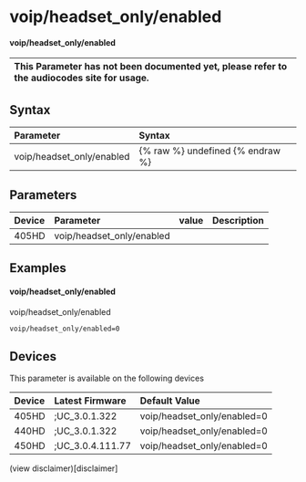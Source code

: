 ﻿---
description: voip/headset_only/enabled
search:
    keywords: ['voip','headset_only','enabled']
---

# voip/headset_only/enabled

#### voip/headset_only/enabled


| This Parameter has not been documented yet, please refer to the audiocodes site for usage.  |
| :--- |

## Syntax
| Parameter | Syntax |
| :--- | :--- |
|voip/headset_only/enabled | {% raw %} undefined {% endraw %} |

## Parameters
|Device|Parameter|value|Description|
|:---|:---|:---|:---|
| 405HD | voip/headset_only/enabled |  |  |

## Examples
#### voip/headset_only/enabled

voip/headset_only/enabled

```
voip/headset_only/enabled=0
```

## Devices
This parameter is available on the following devices

| Device | Latest Firmware | Default Value |
|:---|:---|:---|
| 405HD | ;UC_3.0.1.322 | voip/headset_only/enabled=0 
| 440HD | ;UC_3.0.1.322 | voip/headset_only/enabled=0 
| 450HD | ;UC_3.0.4.111.77 | voip/headset_only/enabled=0 

(view disclaimer)[disclaimer]

